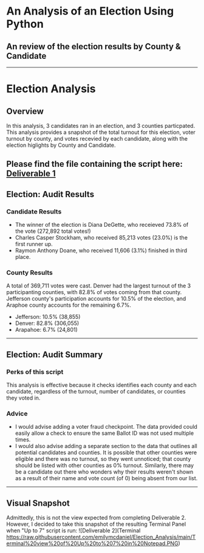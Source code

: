 # An Analysis of an Election Using Python
An review of the election results by County & Candidate
---
---
# Election Analysis

## Overview
In this analysis, 3 candidates ran in an election, and 3 counties particpated. This analysis provides a snapshot of the total turnout for this election, voter turnout by county, and votes recevied by each candidate, along with the election higlights by County and Candidate. 

Please find the file containing the script here: [Deliverable 1](https://github.com/emilymcdaniel/Election_Analysis/blob/main/Up%20to%207.txt)
---
## Election: Audit Results
### Candidate Results
- The winner of the election is Diana DeGette, who receieved 73.8% of the vote (272,892 total votes!)
- Charles Casper Stockham, who received 85,213 votes (23.0%) is the first runner up.
- Raymon Anthony Doane, who received 11,606 (3.1%) finished in third place.
### County Results
A total of 369,711 votes were cast. Denver had the largest turnout of the 3 participanting counties, with 82.8% of votes coming from that county. Jefferson county's participation accounts for 10.5% of the election, and Araphoe county accounts for the remaining 6.7%.
- Jefferson: 10.5% (38,855)
- Denver: 82.8% (306,055)
- Arapahoe: 6.7% (24,801)

---
## Election: Audit Summary
### Perks of this script
This analysis is effective because it checks identifies each county and each candidate, regardless of the turnout, number of candidates, or counties they voted in. 

### Advice
- I would advise adding a voter fraud checkpoint. The data provided could easily allow a check to ensure the same Ballot ID was not used multiple times.
- I would also advise adding a separate section to the data that outlines all potential candidates and counties. It is possible that other counties were eligible and there was no turnout, so they went unnoticed; that county should be listed with other counties as 0% turnout. Similarly, there may be a candidate out there who wonders why their results weren't shown as a result of their name and vote count (of 0) being absent from our list.
---
## Visual Snapshot
Admittedly, this is not the view expected from completing Deliverable 2. However, I decided to take this snapshot of the resulting Terminal Panel when "Up to 7" script is run:
![Deliverable 2](Terminal https://raw.githubusercontent.com/emilymcdaniel/Election_Analysis/main/Terminal%20view%20of%20Up%20to%207%20in%20Notepad.PNG)
